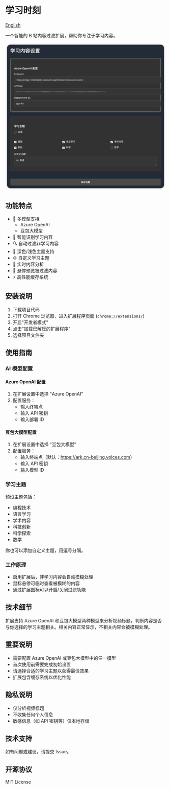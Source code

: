 # 学习时刻

[English](README.md)

一个智能的 B 站内容过滤扩展，帮助你专注于学习内容。

![image](docs/img-setting.png)

## 功能特点

- 🤖 多模型支持
  - Azure OpenAI
  - 豆包大模型
- 🎯 智能识别学习内容
- 🔍 自动过滤非学习内容
- 🎨 深色/浅色主题支持
- ⚙️ 自定义学习主题
- 🔄 实时内容分析
- 👀 悬停预览被过滤内容
- ⚡ 高性能缓存系统

## 安装说明

1. 下载项目代码
2. 打开 Chrome 浏览器，进入扩展程序页面 (`chrome://extensions/`)
3. 开启"开发者模式"
4. 点击"加载已解压的扩展程序"
5. 选择项目文件夹

## 使用指南

### AI 模型配置

#### Azure OpenAI 配置

1. 在扩展设置中选择 "Azure OpenAI"
2. 配置服务：
   - 输入终端点
   - 输入 API 密钥
   - 输入部署 ID

#### 豆包大模型配置

1. 在扩展设置中选择 "豆包大模型"
2. 配置服务：
   - 输入终端点（默认：<https://ark.cn-beijing.volces.com>）
   - 输入 API 密钥
   - 输入模型 ID

### 学习主题

预设主题包括：

- 编程技术
- 语言学习
- 学术内容
- 科技创新
- 科学探索
- 数学

你也可以添加自定义主题，用逗号分隔。

### 工作原理

- 启用扩展后，非学习内容会自动模糊处理
- 鼠标悬停可临时查看被模糊的内容
- 通过扩展图标可以开启/关闭过滤功能

## 技术细节

扩展支持 Azure OpenAI 和豆包大模型两种模型来分析视频标题，判断内容是否与你选择的学习主题相关。相关内容正常显示，不相关内容会被模糊处理。

## 重要说明

- 需要配置 Azure OpenAI 或豆包大模型中的任一模型
- 首次使用前需要完成初始设置
- 请选择合适的学习主题以获得最佳效果
- 扩展包含缓存系统以优化性能

## 隐私说明

- 仅分析视频标题
- 不收集任何个人信息
- 敏感信息（如 API 密钥等）仅本地存储

## 技术支持

如有问题或建议，请提交 Issue。

## 开源协议

MIT License
